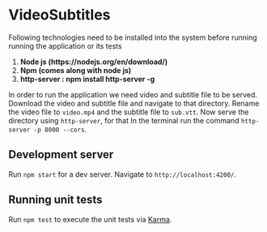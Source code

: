 # VideoSubtitles

Following technologies need to be installed into the system before running running the application or its tests<br>
<ol>
<li><strong>Node js (https://nodejs.org/en/download/)</strong></li>
<li><strong>Npm (comes along with node js)</strong></li>
<li><strong>http-server :  npm install http-server -g </strong></li>
</ol>

In order to run the application we need video and subtitle file to be served. Download the video and subtitle file and 
navigate to that directory. Rename the video file to `video.mp4` and the subtitle file to `sub.vtt`. 
Now serve the directory using `http-server`, for that In the terminal run the command `http-server -p 8000 --cors`.

## Development server

Run `npm start` for a dev server. Navigate to `http://localhost:4200/`. 

## Running unit tests

Run `npm test` to execute the unit tests via [Karma](https://karma-runner.github.io).
